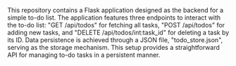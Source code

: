 This repository contains a Flask application designed as the backend for a simple to-do list. The application features three endpoints to interact with the to-do list: "GET /api/todos" for fetching all tasks, "POST /api/todos" for adding new tasks, and "DELETE /api/todos/int:task_id" for deleting a task by its ID. Data persistence is achieved through a JSON file, "todo_store.json", serving as the storage mechanism. This setup provides a straightforward API for managing to-do tasks in a persistent manner.